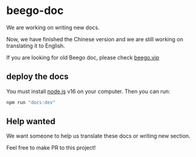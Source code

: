 # beego-doc

We are working on writing new docs.

Now, we have finished the Chinese version and we are still working on translating it to English.

If you are looking for old Beego doc, please check [beego.vip](http://beego.vip/)

## deploy the docs

You must install [node.js](https://nodejs.org/) v16 on your computer. Then you can run:

```go
npm run "docs:dev"
```

## Help wanted

We want someone to help us translate these docs or writing new section.

Feel free to make PR to this project!
